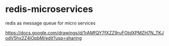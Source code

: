 # redis-microservices
redis as message queue for micro services

https://docs.google.com/drawings/d/1rAMfQY7fXZZ9ruFOtdXPMZH7N_TKJodV5hx2Z4iOpbM/edit?usp=sharing
